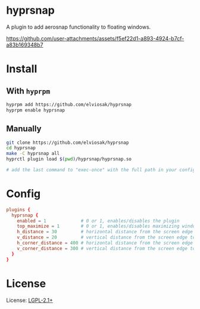 # hyprsnap

A plugin to add aerosnap functionality to floating windows.

https://github.com/user-attachments/assets/f5ef22d1-a893-4924-b7cf-a83b169348b7

# Install

## With `hyprpm`
``` bash
hyprpm add https://github.com/elviosak/hyprsnap
hyprpm enable hyprsnap
```

## Manually
``` bash
git clone https://github.com/elviosak/hyprsnap
cd hyprsnap
make -C hyprsnap all
hyprctl plugin load $(pwd)/hyprsnap/hyprsnap.so

# add the last command to "exec-once" with the full path in your config
```


# Config
``` toml
plugins {
  hyprsnap {
    enabled = 1             # 0 or 1, enables/disables the plugin
    top_maximize = 1        # 0 or 1, enables/disables maximizing window when snapping to top
    h_distance = 30         # horizontal distance from the screen edge to snap the window
    v_distance = 20         # vertical distance from the screen edge to snap the window
    h_corner_distance = 400 # horizontal distance from the screen edge to snap the window when already snapped vertically
    v_corner_distance = 300 # vertical distance from the screen edge to snap the window  when already snapped horizontally
  }
}
```
# License
License: [LGPL-2.1+](LICENSE "License")
